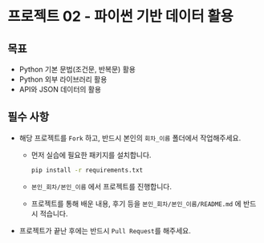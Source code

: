 # 프로젝트 02 - 파이썬 기반 데이터 활용

## 목표

* Python 기본 문법(조건문, 반복문) 활용 
* Python 외부 라이브러리 활용
* API와 JSON 데이터의 활용

## 필수 사항

* 해당 프로젝트를 `Fork` 하고, 반드시 본인의 `회차_이름` 폴더에서 작업해주세요.
  
  * 먼저 실습에 필요한 패키지를 설치합니다.
    
    ```bash
    pip install -r requirements.txt
    ```
  
  * `본인_회차/본인_이름` 에서 프로젝트를 진행합니다.
  
  * 프로젝트를 통해 배운 내용, 후기 등을 `본인_회차/본인_이름/README.md` 에 반드시 적습니다.

* 프로젝트가 끝난 후에는 반드시 `Pull Request`를 해주세요.

